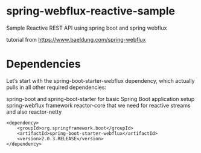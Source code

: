 # spring-webflux-reactive-sample
Sample Reactive REST API using spring boot and spring webflux

tutorial from https://www.baeldung.com/spring-webflux

# Dependencies
Let’s start with the spring-boot-starter-webflux dependency, which actually pulls in all other required dependencies:

spring-boot and spring-boot-starter for basic Spring Boot application setup
spring-webflux framework
reactor-core that we need for reactive streams and also reactor-netty
```
<dependency>
    <groupId>org.springframework.boot</groupId>
    <artifactId>spring-boot-starter-webflux</artifactId>
    <version>2.0.3.RELEASE</version>
</dependency>
```
